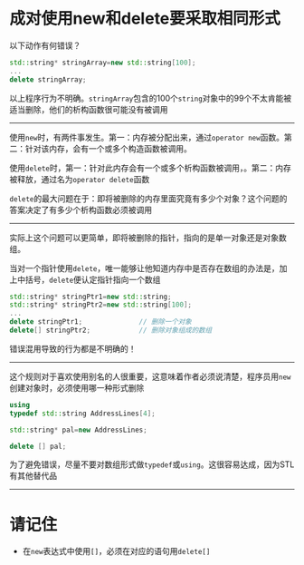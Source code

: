 # 成对使用new和delete要采取相同形式

以下动作有何错误？

```cpp
std::string* stringArray=new std::string[100];
...
delete stringArray;
```

以上程序行为不明确。`stringArray`包含的100个`string`对象中的99个不太肯能被适当删除，他们的析构函数很可能没有被调用

---

使用`new`时，有两件事发生。第一：内存被分配出来，通过`operator new`函数。第二：针对该内存，会有一个或多个构造函数被调用。

使用`delete`时，第一：针对此内存会有一个或多个析构函数被调用，。第二：内存被释放，通过名为`operator delete`函数

`delete`的最大问题在于：即将被删除的内存里面究竟有多少个对象？这个问题的答案决定了有多少个析构函数必须被调用

---

实际上这个问题可以更简单，即将被删除的指针，指向的是单一对象还是对象数组。

当对一个指针使用`delete`，唯一能够让他知道内存中是否存在数组的办法是，加上中括号，`delete`便认定指针指向一个数组

```cpp
std::string* stringPtr1=new std::string;
std::string* stringPtr2=new std::string[100];
...
delete stringPtr1;              // 删除一个对象
delete[] stringPtr2;            // 删除对象组成的数组
```

错误混用导致的行为都是不明确的！

---

这个规则对于喜欢使用别名的人很重要，这意味着作者必须说清楚，程序员用`new`创建对象时，必须使用哪一种形式删除

```cpp
using 
typedef std::string AddressLines[4];

std::string* pal=new AddressLines;

delete [] pal;
```

为了避免错误，尽量不要对数组形式做`typedef`或`using`。这很容易达成，因为STL有其他替代品

---

# 请记住

- 在`new`表达式中使用`[]`，必须在对应的语句用`delete[]`

